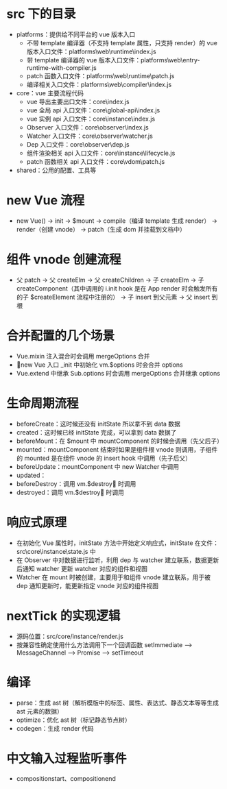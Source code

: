 # src 下的目录
- platforms：提供给不同平台的 vue 版本入口
  - 不带 template 编译器（不支持 template 属性，只支持 render）的 vue 版本入口文件：platforms\web\runtime\index.js
  - 带 template 编译器的 vue 版本入口文件：platforms\web\entry-runtime-with-compiler.js
  - patch 函数入口文件：platforms\web\runtime\patch.js
  - 编译相关入口文件：platforms\web\compiler\index.js
- core：vue 主要流程代码
  - vue 导出主要出口文件：core\index.js
  - vue 全局 api 入口文件：core\global-api\index.js
  - vue 实例 api 入口文件：core\instance\index.js
  - Observer 入口文件：core\observer\index.js
  - Watcher 入口文件：core\observer\watcher.js
  - Dep 入口文件：core\observer\dep.js
  - 组件渲染相关 api 入口文件：core\instance\lifecycle.js
  - patch 函数相关 api 入口文件：core\vdom\patch.js
- shared：公用的配置、工具等

# new Vue 流程
- new Vue() -> init -> $mount -> compile（编译 template 生成 render） -> render（创建 vnode） -> patch（生成 dom 并挂载到文档中）

# 组件 vnode 创建流程
- 父 patch -> 父 createElm -> 父 createChildren -> 子 createElm -> 子 createComponent（其中调用的 i.init hook 是在 App render 时会触发所有的子 $createElement 流程中注册的） -> 子 insert 到父元素 -> 父 insert 到根

# 合并配置的几个场景
- Vue.mixin 注入混合时会调用 mergeOptions 合并
- new Vue 入口 _init 中初始化 vm.$options 时会合并 options
- Vue.extend 中继承 Sub.options 时会调用 mergeOptions 合并继承 options

# 生命周期流程
- beforeCreate：这时候还没有 initState 所以拿不到 data 数据
- created：这时候已经 initState 完成，可以拿到 data 数据了
- beforeMount：在 $mount 中 mountComponent 的时候会调用（先父后子）
- mounted：mountComponent 结束时如果是组件根 vnode 则调用，子组件的 mounted 是在组件 vnode 的 insert hook 中调用（先子后父）
- beforeUpdate：mountComponent 中 new Watcher 中调用
- updated：
- beforeDestroy：调用 vm.$destroy 时调用
- destroyed：调用 vm.$destroy 时调用

# 响应式原理
- 在初始化 Vue 属性时，initState 方法中开始定义响应式，initState 在文件：src\core\instance\state.js 中
- 在 Observer 中对数据进行监听，利用 dep 与 watcher 建立联系，数据更新后通知 watcher 更新 watcher 对应的组件和视图
- Watcher 在 mount 时被创建，主要用于和组件 vnode 建立联系，用于被 dep 通知更新时，能更新指定 vnode 对应的组件视图

# nextTick 的实现逻辑
- 源码位置：src/core/instance/render.js
- 按兼容性确定使用什么方法调用下一个回调函数 setImmediate --> MessageChannel --> Promise --> setTimeout

# 编译
- parse：生成 ast 树（解析模版中的标签、属性、表达式、静态文本等等生成 ast 元素的数据）
- optimize：优化 ast 树（标记静态节点树）
- codegen：生成 render 代码

# 中文输入过程监听事件
- compositionstart、compositionend